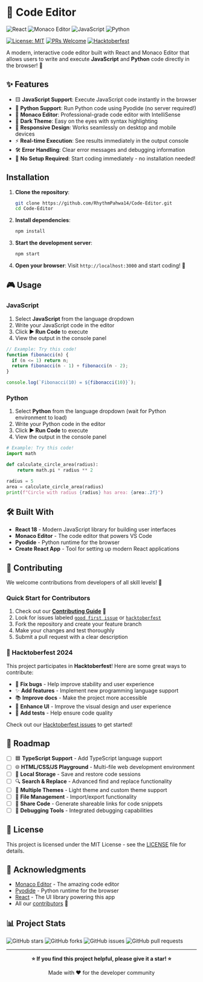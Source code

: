 # 🚀 Code Editor

![React](https://img.shields.io/badge/React-18.3.1-61DAFB?style=for-the-badge&logo=react&logoColor=white)
![Monaco Editor](https://img.shields.io/badge/Monaco_Editor-0.52.0-007ACC?style=for-the-badge&logo=visual-studio-code&logoColor=white)
![JavaScript](https://img.shields.io/badge/JavaScript-ES6+-F7DF1E?style=for-the-badge&logo=javascript&logoColor=black)
![Python](https://img.shields.io/badge/Python-Pyodide-3776AB?style=for-the-badge&logo=python&logoColor=white)

[![License: MIT](https://img.shields.io/badge/License-MIT-yellow.svg)](https://opensource.org/licenses/MIT)
[![PRs Welcome](https://img.shields.io/badge/PRs-welcome-brightgreen.svg)](CONTRIBUTING.md)
[![Hacktoberfest](https://img.shields.io/badge/Hacktoberfest-2025-ff6b35?style=flat&logo=github)](https://hacktoberfest.com)

A modern, interactive code editor built with React and Monaco Editor that allows users to write and execute **JavaScript** and **Python** code directly in the browser! 🎯

## ✨ Features

- 🟨 **JavaScript Support**: Execute JavaScript code instantly in the browser
- 🐍 **Python Support**: Run Python code using Pyodide (no server required!)
- 🎨 **Monaco Editor**: Professional-grade code editor with IntelliSense
- 🌙 **Dark Theme**: Easy on the eyes with syntax highlighting
- 📱 **Responsive Design**: Works seamlessly on desktop and mobile devices
- ⚡ **Real-time Execution**: See results immediately in the output console
- 🛠️ **Error Handling**: Clear error messages and debugging information
- 🚀 **No Setup Required**: Start coding immediately - no installation needed!

## Installation

1. **Clone the repository**:

   ```bash
   git clone https://github.com/RhythmPahwa14/Code-Editor.git
   cd Code-Editor
   ```

2. **Install dependencies**:

   ```bash
   npm install
   ```

3. **Start the development server**:

   ```bash
   npm start
   ```

4. **Open your browser**:
   Visit `http://localhost:3000` and start coding! 🎉

## 🎮 Usage

### JavaScript

1. Select **JavaScript** from the language dropdown
2. Write your JavaScript code in the editor
3. Click **▶️ Run Code** to execute
4. View the output in the console panel

```javascript
// Example: Try this code!
function fibonacci(n) {
  if (n <= 1) return n;
  return fibonacci(n - 1) + fibonacci(n - 2);
}

console.log(`Fibonacci(10) = ${fibonacci(10)}`);
```

### Python  

1. Select **Python** from the language dropdown (wait for Python environment to load)
2. Write your Python code in the editor
3. Click **▶️ Run Code** to execute
4. View the output in the console panel

```python
# Example: Try this code!
import math

def calculate_circle_area(radius):
    return math.pi * radius ** 2

radius = 5
area = calculate_circle_area(radius)
print(f"Circle with radius {radius} has area: {area:.2f}")
```

## 🛠️ Built With

- **React 18** - Modern JavaScript library for building user interfaces
- **Monaco Editor** - The code editor that powers VS Code
- **Pyodide** - Python runtime for the browser
- **Create React App** - Tool for setting up modern React applications

## 🤝 Contributing

We welcome contributions from developers of all skill levels! 🌟

### Quick Start for Contributors

1. Check out our [**Contributing Guide**](CONTRIBUTING.md) 📖
2. Look for issues labeled [`good first issue`](https://github.com/RhythmPahwa14/Code-Editor/labels/good%20first%20issue) or [`hacktoberfest`](https://github.com/RhythmPahwa14/Code-Editor/labels/hacktoberfest)  
3. Fork the repository and create your feature branch
4. Make your changes and test thoroughly
5. Submit a pull request with a clear description

### 🎃 Hacktoberfest 2024

This project participates in **Hacktoberfest**! Here are some great ways to contribute:

- 🐛 **Fix bugs** - Help improve stability and user experience
- ✨ **Add features** - Implement new programming language support
- 📚 **Improve docs** - Make the project more accessible
- 🎨 **Enhance UI** - Improve the visual design and user experience
- 🧪 **Add tests** - Help ensure code quality

Check out our [Hacktoberfest issues](https://github.com/RhythmPahwa14/Code-Editor/labels/hacktoberfest) to get started!

## 🚀 Roadmap

- [ ] 🟦 **TypeScript Support** - Add TypeScript language support
- [ ] 🌐 **HTML/CSS/JS Playground** - Multi-file web development environment  
- [ ] 💾 **Local Storage** - Save and restore code sessions
- [ ] 🔍 **Search & Replace** - Advanced find and replace functionality
- [ ] 🎨 **Multiple Themes** - Light theme and custom theme support
- [ ] 📁 **File Management** - Import/export functionality
- [ ] 🔗 **Share Code** - Generate shareable links for code snippets
- [ ] 🐛 **Debugging Tools** - Integrated debugging capabilities

## 📜 License

This project is licensed under the MIT License - see the [LICENSE](LICENSE) file for details.

## 🙏 Acknowledgments

- [Monaco Editor](https://microsoft.github.io/monaco-editor/) - The amazing code editor
- [Pyodide](https://pyodide.org/) - Python runtime for the browser
- [React](https://reactjs.org/) - The UI library powering this app
- All our [contributors](https://github.com/RhythmPahwa14/Code-Editor/graphs/contributors) 🌟

## 📊 Project Stats

![GitHub stars](https://img.shields.io/github/stars/RhythmPahwa14/Code-Editor?style=social)
![GitHub forks](https://img.shields.io/github/forks/RhythmPahwa14/Code-Editor?style=social)
![GitHub issues](https://img.shields.io/github/issues/RhythmPahwa14/Code-Editor)
![GitHub pull requests](https://img.shields.io/github/issues-pr/RhythmPahwa14/Code-Editor)

---

<!-- markdownlint-disable MD033 -->
<div align="center">

<!-- markdownlint-disable MD036 -->
**⭐ If you find this project helpful, please give it a star! ⭐**

Made with ❤️ for the developer community

</div>
